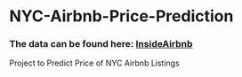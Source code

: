 # NYC-Airbnb-Price-Prediction

### The data can be found here: [InsideAirbnb](http://insideairbnb.com/get-the-data/)

Project to Predict Price of NYC Airbnb Listings
